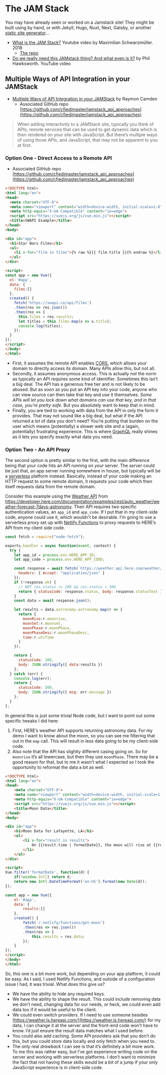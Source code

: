 # The JAM Stack

You may have already seen or worked on a Jamstack site! They might be built using by hand, or with Jekyll, Hugo, Nuxt, Next, Gatsby, or another <a href="https://www.staticgen.com">static site generator</a>...

* [What is the JAM Stack?](https://youtu.be/Y8PXMbr0Kqo) Youtube video by Maximilian Schwarzmüller. 2018
  * [The repo](https://github.com/academind/yt-jamstack-intro)
* [Do we really need this JAMstack thing? And what even is it?](https://youtu.be/YljH-aqKUFk) by Phil Hawksworth. YouTube video

## Multiple Ways of API Integration in your JAMStack

* [Multiple Ways of API Integration in your JAMStack](https://www.raymondcamden.com/2019/07/25/multiple-ways-of-api-integration-in-your-jamstack) by Raymon Camden
  * Associated GitHub repo [https://github.com/cfjedimaster/jamstack_api_approaches](https://github.com/cfjedimaster/jamstack_api_approaches)

> When adding interactivity to a JAMStack site, typically you think of APIs, remote services that can be used to get dynamic data which is then rendered on your site with JavaScript.
But there’s multiple ways of using those APIs, and JavaScript, that may not be apparent to you at first. 

### Option One - Direct Access to a Remote API

* Associated GitHub repo [https://github.com/cfjedimaster/jamstack_api_approaches](https://github.com/cfjedimaster/jamstack_api_approaches)

```html
<!DOCTYPE html>
<html lang="en">
<head>
  <meta charset="UTF-8">
  <meta name="viewport" content="width=device-width, initial-scale=1.0">
  <meta http-equiv="X-UA-Compatible" content="ie=edge">
  <script src="https://vuejs.org/js/vue.min.js"></script>
  <title>SWAPI Example</title>
</head>
<body>

<div id="app">
  <h1>Star Wars Films</h1>
  <ul>
    <li v-for="film in films">{% raw %}{{ film.title }}{% endraw %}</li>
  </ul>
</div>

<script>
const app = new Vue({
  el:'#app',
  data: {
    films:[]
  },
  created() {
    fetch('https://swapi.co/api/films')
    .then(res => res.json())
    .then(res => {
      this.films = res.results;
      let titles = this.films.map(x => x.title);
      console.log(titles);
    });
  }
});
</script>
</body>
</html>
```

* First, it assumes the remote API enables [CORS](cors), which allows your domain to directly access its domain. Many APIs allow this, but not all.
* Secondly, it assumes anonymous access. This is actually _not_ the norm as typically an API requires some kind of identifier. Sometimes this isn’t a big deal. The API has a generous free tier and is not likely to be abused. But as soon as you put an API key into your code, anyone who can view source can then take that key and use it themselves. *Some APIs will let you lock down what domains can use that key, and in that case, you’re pretty safe*. But you absolutely want to keep that in mind.
*   Finally, you are tied to working with data from the API in only the form it provides. That may not sound like a big deal, but what if the API returned a _lot_ of data you don’t need? You’re putting that burden on the user which means (potentially) a slower web site and a (again, potentially) frustrating experience. This is where [GraphQL](graphql) really shines as it lets you specify exactly what data you need.

### Option Two - An API Proxy

The second option is pretty similar to the first, with the main difference being that your code hits an API running on _your_ server. The *server* could be just that, an app server running somewhere in house, but typically will be a [serverless](serverless) platform instead. Basically, instead of your code making an HTTP request to some remote domain, it requests your code which then itself requests data from the remote domain.

Consider this example using the [Weather API](https://developer.here.com/documentation/weather/topics/overview.html) from https://developer.here.com/documentation/examples/rest/auto_weather/weather-forecast-7days-astronomy. Their API requires two specific authentication values, an `app_id` and `app_code`. If I put that in my client-side code, anyone could use it, which wouldn’t be desirable. I’m going to use a serverless proxy set up with [Netlify Functions](https://www.netlify.com/docs/functions/) to proxy requests to HERE’s API from my client side code.

```js
const fetch = require("node-fetch");

exports.handler = async function(event, context) {
  try {
    let app_id = process.env.HERE_APP_ID;
    let app_code = process.env.HERE_APP_CODE;

    const response = await fetch(`https://weather.api.here.com/weather/1.0/report.json?app_id=${app_id}&app_code=${app_code}&product=forecast_astronomy&name=Lafayette,LA`, {
      headers: { Accept: "application/json" }
    });
    if (!response.ok) {
      // NOT res.status >= 200 && res.status < 300
      return { statusCode: response.status, body: response.statusText };
    }
    const data = await response.json();

    let results = data.astronomy.astronomy.map(r => {
      return {
        moonRise:r.moonrise,
        moonSet:r.moonset,
        moonPhase:r.moonPhase,
        moonPhaseDesc:r.moonPhaseDesc,
        time:r.utcTime
      }
    });

    return {
      statusCode: 200,
      body: JSON.stringify({ data:results })
    };
  } catch (err) {
    console.log(err); 
    return {
      statusCode: 500,
      body: JSON.stringify({ msg: err.message }) 
    };
  }
};
```

In general this is just some trivial Node code, but I want to point out some specific tweaks I did here:

1. First, HERE’s weather API supports returning astronomy data. For my demo I want to know about the moon, so you can see me filtering that out in the `map` call. This will result in less data going to be my client-side code. 
2. Also note that the API has slightly different casing going on. So for `moonrise` it’s all lowercase, but then they use `moonPhase`. There may be a good reason for that, but to me it wasn’t what I expected so I took the opportunity to reformat the data a bit as well.

```html
<!DOCTYPE html>
<html lang="en">
<head>
	<meta charset="UTF-8">
	<meta name="viewport" content="width=device-width, initial-scale=1.0">
	<meta http-equiv="X-UA-Compatible" content="ie=edge">
	<script src="https://vuejs.org/js/vue.min.js"></script>
	<title>Moon Data</title>
</head>
<body>

<div id="app">
	<h1>Moon Data for Lafayette, LA</h1>
	<ul>
		<li v-for="result in results">
			On {{result.time | formatDate}}, the moon will rise at {{result.moonRise}} and set at {{result.moonSet}}. It is in {{result.moonPhaseDesc}}. 
		</li>
	</ul>
</div>

<script>
Vue.filter('formatDate', function(d) {
	if(!window.Intl) return d;
	return new Intl.DateTimeFormat('en-US').format(new Date(d));
}); 

const app = new Vue({
	el:'#app',
	data: {
		results:[]
	},
	created() {
		fetch('/.netlify/functions/get-moon')
		.then(res => res.json())
		.then(res => {
			this.results = res.data;
		});
	}
});
</script>
</body>
</html>
```

So, this one is a bit more work, but depending on your app platform, it could be easy. As I said, I used Netlify Functions, and outside of a configuration issue I had, it was trivial. What does this give us?

*   We have the ability to hide any required keys.
*   We have the ability to shape the result. This could include removing data we don’t need, changing data for our needs, or heck, we could even add data too if it would be useful to the client.
*   We could even switch providers. If I need to use someone besides [https://weather.ls.hereapi.com/](https://weather.ls.hereapi.com/) for my data, I can change it at the server and the front-end code won’t have to know. I’d just ensure the result data matches what I used before.
*   You could also add caching. Some API providers ask that you don’t do this, but you could store data locally and only fetch when you need to.
*   The only real *drawback* I can see is that it’s definitely a bit more work. To me this was rather easy, but I’ve got experience writing code on the server and working with serverless platforms. I don’t want to minimize the fact that not having these skills would be a bit of a jump if your only JavaScript experience is in client-side code.